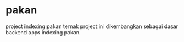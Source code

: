 # pakan
project indexing pakan ternak
project ini dikembangkan sebagai dasar backend apps indexing pakan.
